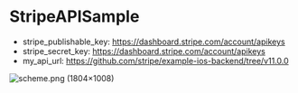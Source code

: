 # StripeAPISample

* stripe_publishable_key: https://dashboard.stripe.com/account/apikeys
* stripe_secret_key: https://dashboard.stripe.com/account/apikeys
* my_api_url: https://github.com/stripe/example-ios-backend/tree/v11.0.0

![scheme\.png \(1804×1008\)](https://raw.githubusercontent.com/starhoshi/StripeAPISample/master/docs/scheme.png)
